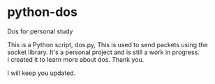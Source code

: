 # python-dos
Dos for personal study


This is a Python script, dos.py, This is used to send packets using the socket library. 
It's a personal project and is still a work in progress.   
I created it to learn more about dos. Thank you.

I will keep you updated.
